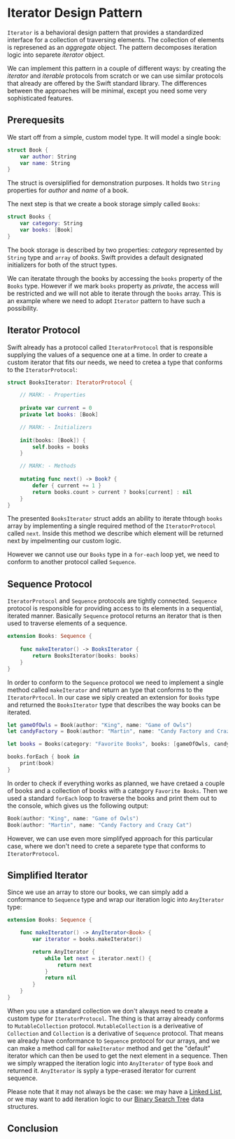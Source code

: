 # Iterator Design Pattern
`Iterator` is a behavioral design pattern that provides a standardized interface for a collection of traversing elements. The collection of elements is represened as an *aggregate* object. The pattern decomposes iteration logic into separete *iterator* object. 

We can implement this pattern in a couple of different ways: by creating the *iterator* and *iterable* protocols from scratch or we can use similar protocols that already are offered by the Swift standard library. The differences between the approaches will be minimal, except you need some very sophisticated features. 

## Prerequesits
We start off from a simple, custom model type. It will model a single book:

```swift
struct Book {
    var author: String
    var name: String
}
```
The struct is oversiplified for demonstration purposes. It holds two `String` properties for *author* and *name* of a book.

The next step is that we create a book storage simply called `Books`:

```swift
struct Books {
    var category: String
    var books: [Book]
}
```
The book storage is described by two properties: *category* represented by `String` type and `array` of *books*. Swift provides a default designated initializers for both of the struct types.

We can iteratate through the books by accessing the `books` property of the `Books` type. However if we mark `books` property as *private*, the access will be restricted and we will not able to iterate through the `books` array. This is an example where we need to adopt `Iterator` pattern to have such a possibility.

## Iterator Protocol
Swift already has a protocol called `IteratorProtocol` that is responsible supplying the values of a sequence one at a time. In order to create a custom iterator that fits our needs, we need to cretea a type that conforms to the `IteratorProtocol`:

```swift
struct BooksIterator: IteratorProtocol {

    // MARK: - Properties
    
    private var current = 0
    private let books: [Book]

    // MARK: - Initializers
    
    init(books: [Book]) {
        self.books = books
    }

    // MARK: - Methods
    
    mutating func next() -> Book? {
        defer { current += 1 }
        return books.count > current ? books[current] : nil
    }
}
```
The presented `BooksIterator` struct adds an ability to iterate thtough `books` array by implementing a single required method of the `IteratorProtocol` called `next`. Inside this method we describe which element will be returned next by impelmenting our custom logic. 

However we cannot use our `Books` type in a `for-each` loop yet, we need to conform to another protocol called `Sequence`. 

## Sequence Protocol
`IteratorProtocol` and `Sequence` protocols are tightly connected. `Sequence` protocol is responsible for providing access to its elements in a sequential, iterated manner. Basically `Sequence` protocol returns an iterator that is then used to traverse elements of a sequence.

```swift
extension Books: Sequence {
    
	func makeIterator() -> BooksIterator {
		return BooksIterator(books: books)
	} 
}
```

In order to conform to the `Sequence` protocol we need to implement a single method called `makeIterator` and return an type that conforms to the `IteratorPrtocol`. In our case we siply created an extension for `Books` type and returned the `BooksIterator` type that describes the way books can be iterated. 

```swift
let gameOfOwls = Book(author: "King", name: "Game of Owls")
let candyFactory = Book(author: "Martin", name: "Candy Factory and Crazy Cat")

let books = Books(category: "Favorite Books", books: [gameOfOwls, candyFactory])

books.forEach { book in
    print(book)
}
```
In order to check if everything works as planned, we have cretaed a couple of books and a collection of books with a category `Favorite Books`. Then we used a standard `forEach` loop to traverse the books and print them out to the console, which gives us the following output:

```swift
Book(author: "King", name: "Game of Owls")
Book(author: "Martin", name: "Candy Factory and Crazy Cat")
```
However, we can use even more simplifyed approach for this particular case, where we don't need to crete a separete type that conforms to `IteratorProtocol`. 

## Simplified Iterator
Since we use an array to store our books, we can simply add a conformance to `Sequence` type and wrap our iteration logic into `AnyIterator` type:

```swift
extension Books: Sequence {

    func makeIterator() -> AnyIterator<Book> {
        var iterator = books.makeIterator()

        return AnyIterator {
            while let next = iterator.next() {
                return next
            }
            return nil
        }
    }
}
```
When you use a standard collection we don't always need to create a custom type for `IteratorProtocol`. The thing is that array already conforms to `MutableCollection` protocol. `MutableCollection` is a deriveative of `Collection` and `Collection` is a derivative of `Sequence` protocol. That means we already have conformance to `Sequence` protocol for our arrays, and we can make a method call for `makeIterator` method and get the "default" iterator which can then be used to get the next element in a sequence. Then we simply wrapped the iteration logic into `AnyIterator` of type `Book` and returned it. `AnyIterator` is syply a type-erased iterator for current sequence. 

Please note that it may not always be the case: we may have a [Linked List](https://github.com/jVirus/swift-algorithms-data-structs/blob/master/Data%20Structures.playground/Pages/Linked%20List.xcplaygroundpage/Contents.swift), or we may want to add iteration logic to our [Binary Search Tree](https://github.com/jVirus/swift-algorithms-data-structs/blob/master/Data%20Structures.playground/Pages/BinarySearchTree.xcplaygroundpage/Contents.swift) data structures.

## Conclusion
